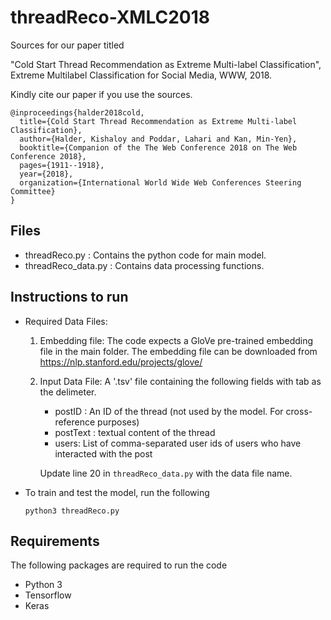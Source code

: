 # threadReco-XMLC2018

Sources for our paper titled 

"Cold Start Thread Recommendation as Extreme Multi-label Classification",  Extreme Multilabel Classification for Social Media, WWW, 2018.

Kindly cite our paper if you use the sources.

```
@inproceedings{halder2018cold,
  title={Cold Start Thread Recommendation as Extreme Multi-label Classification},
  author={Halder, Kishaloy and Poddar, Lahari and Kan, Min-Yen},
  booktitle={Companion of the The Web Conference 2018 on The Web Conference 2018},
  pages={1911--1918},
  year={2018},
  organization={International World Wide Web Conferences Steering Committee}
}
```

## Files

* threadReco.py : Contains the python code for main model.
* threadReco_data.py : Contains data processing functions. 

## Instructions to run

* Required Data Files: 
  1) Embedding file: The code expects a GloVe pre-trained embedding file in the main folder. The embedding file can be downloaded from https://nlp.stanford.edu/projects/glove/
  2) Input Data File: A '.tsv' file containing the following fields with tab as the delimeter.
      * postID : An ID of the thread (not used by the model. For cross-reference purposes)
      * postText : textual content of the thread
      * users: List of comma-separated user ids of users who have interacted with the post
      
      
      Update line 20 in ```threadReco_data.py``` with the data file name.

* To train and test the model, run the following

      python3 threadReco.py
    
 ## Requirements
 
 The following packages are required to run the code
 
 * Python 3
 * Tensorflow
 * Keras
 
 
